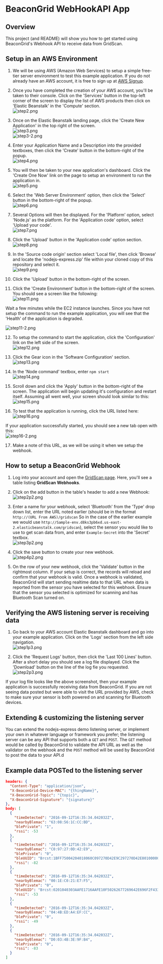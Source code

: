 # BeaconGrid WebHookAPI App

## Overview
This project (and README) will show you how to get started using BeaconGrid's
Webhook API to receive data from GridScan.

## Setup in an AWS Environment

1. We will be using AWS (Amazon Web Services) to setup a simple free-tier server environment
to test this example application. If you do not already have an AWS account, it is free to
sign up at [AWS Signup](https://aws.amazon.com/).<br/>

2. Once you have completed the creation of your AWS account, you'll be taken to their console.
Click on the 'Services' button in the top-left corner of the screen to display the list
of AWS products then click on 'Elastic Beanstalk' in the 'Compute' section.<br/>
![step2.png](https://s3.amazonaws.com/beacongrid-hosted-media/step2.PNG)<br/>

3. Once on the Elastic Beanstalk landing page, click the 'Create New Application' in the top right
of the screen.<br/>
![step3.png](https://s3.amazonaws.com/beacongrid-hosted-media/step3.PNG)<br/>
![step3-2.png](https://s3.amazonaws.com/beacongrid-hosted-media/step3-2.PNG)<br/>

4. Enter your Application Name and a Description into the provided textboxes, then click the
'Create' button in the bottom-right of the popup.<br/>
![step4.png](https://s3.amazonaws.com/beacongrid-hosted-media/step4.PNG)<br/>

5. You will then be taken to your new application's dashboard. Click the 'Create One Now' link
on the page to setup an environment to run the application in.<br/>
![step5.png](https://s3.amazonaws.com/beacongrid-hosted-media/step5.PNG)<br/>

6. Select the 'Web Server Environment' option, then click the 'Select' button in the bottom-right
of the popup.<br/>
![step6.png](https://s3.amazonaws.com/beacongrid-hosted-media/step6.PNG)<br/>

7. Several Options will then be displayed. For the 'Platform' option, select 'Node.js' as the 
platform. For the 'Application code' option, select 'Upload your code'.<br/>
![step7.png](https://s3.amazonaws.com/beacongrid-hosted-media/step7.PNG)<br/>

8. Click the 'Upload' button in the 'Application code' option section.<br/>
![step8.png](https://s3.amazonaws.com/beacongrid-hosted-media/step8.PNG)<br/>

9. In the 'Source code origin' section select 'Local file', then click 'Browse' and locate
the 'nodejs-express.zip' file within your cloned copy of this repository and select it.<br/>
![step9.png](https://s3.amazonaws.com/beacongrid-hosted-media/step9.PNG)<br/>

10. Click the 'Upload' button in the bottom-right of the screen.

11. Click the 'Create Environment' button in the bottom-right of the screen. You should see a screen
like the following:<br/>
![step11.png](https://s3.amazonaws.com/beacongrid-hosted-media/step11.PNG)<br/>

Wait a few minutes while the EC2 instance launches. Since you have not setup the command to run 
the example application, you will see that the 'Health' of the application is degraded. <br/>

![step11-2.png](https://s3.amazonaws.com/beacongrid-hosted-media/step11-2.PNG)<br/>

12. To setup the command to start the application, click the 'Configuration' link on the left 
side of the screen.<br/>
![step12.png](https://s3.amazonaws.com/beacongrid-hosted-media/step12.PNG)<br/>

13. Click the Gear icon in the 'Software Configuration' section.<br/>
![step13.png](https://s3.amazonaws.com/beacongrid-hosted-media/step13.PNG)<br/>

14. In the 'Node command' textbox, enter ```npm start```<br/>
![step14.png](https://s3.amazonaws.com/beacongrid-hosted-media/step14.PNG)<br/>

15. Scroll down and click the 'Apply' button in the bottom-right of the screen. The application will
begin updating it's configuration and restart itself. Assuming all went well, your screen should
look similar to this:<br/>
![step15.png](https://s3.amazonaws.com/beacongrid-hosted-media/step15.PNG)<br/>

16. To test that the application is running, click the URL listed here:<br/>
![step16.png](https://s3.amazonaws.com/beacongrid-hosted-media/step16.PNG)<br/>

If your application successfully started, you should see a new tab open with this:<br/>
![step16-2.png](https://s3.amazonaws.com/beacongrid-hosted-media/step16-2.PNG)<br/>

17. Make a note of this URL, as we will be using it when we setup the webhook.

## How to setup a BeaconGrid Webhook
1. Log into your account and open the [GridScan page](https://dashboard.beacongrid.com/#/webhooks).
    Here, you'll see a table listing **GridScan Webhooks**.<br/>
    
2. Click on the add button in the table's header to add a new Webhook:<br/>
![step2p2.png](https://s3.amazonaws.com/beacongrid-hosted-media/step2p2.PNG)<br/>
    
3. Enter a name for your webhook, select 'Bluetooth' from the 'Type' drop down list,
enter the URL noted earlier (should be in the format ```http://(URL From AWS)/gridscan``` So in the case of
the earlier example we would use ```http://Sample-env.d8ks3pb6xd.us-east-2.elasticbeanstalk.com/gridscan```),
select the sensor you would like to use to get scan data from,
and enter ```Example-Secret``` into the 'Secret' textbox.<br/>
![step3p2.png](https://s3.amazonaws.com/beacongrid-hosted-media/step3p2.PNG)<br/>

4. Click the save button to create your new webhook.<br/>
![step4p2.png](https://s3.amazonaws.com/beacongrid-hosted-media/step4p2.PNG)<br/>

5. On the row of your new webhook, click the 'Validate' button in the rightmost column.
If your setup is correct, the records will reload and confirm that your webhook is valid.
Once a webhook is validated, BeaconGrid will start sending realtime data to that URL
when data is reported from the sensor you have selected for this webhook. Ensure that
the sensor you selected is optimized for scanning and has Bluetooth Scan turned on.

## Verifying the AWS listening server is receiving data
1. Go back to your AWS account Elastic Beanstalk dashboard and go into your example
application. Click on the 'Logs' section from the left side navigation.<br/>
![step1p3.png](https://s3.amazonaws.com/beacongrid-hosted-media/step1p3.PNG)<br/>

2. Click the 'Request Logs' button, then click the 'Last 100 Lines' button. After a short
delay you should see a log file displayed. Click the 'Download' button on the line of the
log fie you requested.<br/>
![step2p3.png](https://s3.amazonaws.com/beacongrid-hosted-media/step2p3.PNG)<br/>

If your log file looks like the above screenshot, then your example application is successfully
receiving data from BeaconGrid. If you are not seeing data posted but were able to visit the URL
provided by AWS, check to make sure your sensor is both powered on and scanning for Bluetooth
devices.

## Extending & customizing the listening server
You can extend the nodejs-express demo listening server, or implement your own
in whatever language or framework you prefer; the listening server can be any
API that supports both a `GET` and `POST`. The `GET` method would be called by
BeaconGrid to validate the API URL as well as the validator on the webhook
and the `POST` method will be used by BeaconGrid to post the data to your API.d

## Example data POSTed to the listening server
```json
headers: {
  "Content-Type": "application/json",
  "X-BeaconGrid-Device-MAC": "{thingName}",
  "X-BeaconGrid-Topic": "{topic}",
  "X-BeaconGrid-Signature": "{signature}"
},
body: [
  {
    "timeDetected": "2016-09-12T16:35:34.042032Z",
    "nearbyBlemac": "63:08:56:1C:CC:BD",
    "blePrivate": "1",
    "rssi": -53
  },
  {
    "timeDetected": "2016-09-12T16:35:34.042032Z",
    "nearbyBlemac": "C0:97:27:0D:42:E9",
    "blePrivate": "0",
    "bleUUID": "Brcst:1BFF75004204018060C097270D42E9C297270D42E801000000000000",
    "rssi": -82
  },
  {
    "timeDetected": "2016-09-12T16:35:34.042032Z",
    "nearbyBlemac": "00:1E:C0:21:E7:F5",
    "blePrivate": "0",
    "bleUUID": "Brcst:0201040303AAFE1716AAFE10F50262677269642E696F2F4335767275533865",
    "rssi": -53
  },
  {
    "timeDetected": "2016-09-12T16:35:34.042032Z",
    "nearbyBlemac": "04:4B:ED:A4:EF:CC",
    "blePrivate": "0",
    "rssi": -49
  },
  {
    "timeDetected": "2016-09-12T16:35:34.042032Z",
    "nearbyBlemac": "D0:03:4B:3E:9F:B4",
    "blePrivate": "0",
    "rssi": -83
  }
]
```
